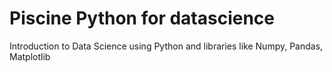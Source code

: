 # Piscine Python for datascience
Introduction to Data Science using Python and libraries like Numpy, Pandas, Matplotlib
